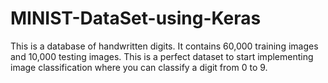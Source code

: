 # MINIST-DataSet-using-Keras
This is a database of handwritten digits. It contains 60,000 training images and 10,000 testing images. This is a perfect dataset to start implementing image classification where you can classify a digit from 0 to 9.
